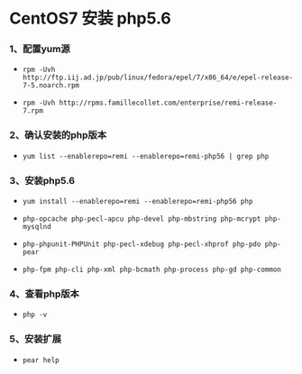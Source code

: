 # CentOS7 安装 php5.6

### 1、配置yum源
- `rpm -Uvh http://ftp.iij.ad.jp/pub/linux/fedora/epel/7/x86_64/e/epel-release-7-5.noarch.rpm`


- `rpm -Uvh http://rpms.famillecollet.com/enterprise/remi-release-7.rpm`

### 2、确认安装的php版本

- `yum list --enablerepo=remi --enablerepo=remi-php56 | grep php`

### 3、安装php5.6

- `yum install --enablerepo=remi --enablerepo=remi-php56 php`

- `php-opcache php-pecl-apcu php-devel php-mbstring php-mcrypt php-mysqlnd`

- `php-phpunit-PHPUnit php-pecl-xdebug php-pecl-xhprof php-pdo php-pear`

- `php-fpm php-cli php-xml php-bcmath php-process php-gd php-common`

### 4、查看php版本

- `php -v`

### 5、安装扩展

- `pear help`
